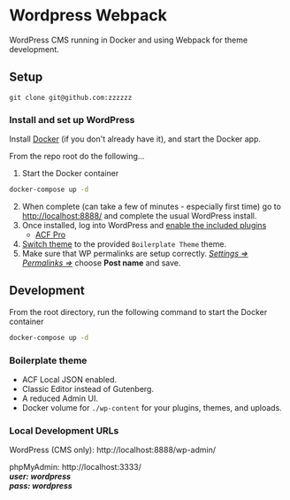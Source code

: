 # Wordpress Webpack

WordPress CMS running in Docker and using Webpack for theme development.    

## Setup

```
git clone git@github.com:zzzzzz
```

### Install and set up WordPress

Install [Docker](https://www.docker.com/get-started) (if you don't already have it), and start the Docker app.

From the repo root do the following...

1. Start the Docker container
```bash
docker-compose up -d
```
2. When complete (can take a few of minutes - especially first time) go to [http://localhost:8888/](http://localhost:8888/) and complete the usual WordPress install.
3. Once installed, log into WordPress and [enable the included plugins](http://localhost:8888/wp-admin/plugins.php) 
   * [ACF Pro](https://www.advancedcustomfields.com/pro/)
4. [Switch theme](http://localhost:8888/wp-admin/themes.php) to the provided `Boilerplate Theme` theme.
5. Make sure that WP permalinks are setup correctly. [*Settings => Permalinks =>*](http://localhost:8888/wp-admin/options-permalink.php) choose **Post name** and save.

## Development

From the root directory, run the following command to start the Docker container

```bash
docker-compose up -d
```

### Boilerplate theme

- ACF Local JSON enabled.
- Classic Editor instead of Gutenberg.
- A reduced Admin UI.
- Docker volume for `./wp-content` for your plugins, themes, and uploads.

### Local Development URLs

WordPress (CMS only): http://localhost:8888/wp-admin/

phpMyAdmin: http://localhost:3333/   
***user: wordpress***    
***pass: wordpress***
